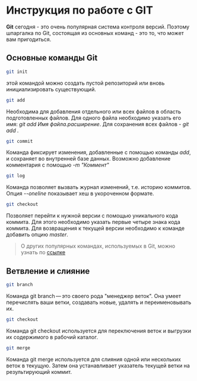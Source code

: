 # Инструкция по работе с GIT #

**Git** сегодня - это очень популярная система контроля версий. Поэтому шпаргалка по Git, состоящая из основных команд - это то, что может вам пригодиться.

## Основные команды Git

```sh
git init 
```
этой командой можно создать пустой репозиторий или вновь инициализировать существующий. 

```sh
git add 
```
Необходима для добавления отдельного или всех файлов в область подготовленных файлов. Для одного файла необходимо указать его имя: *git add Имя файла.расширение*. Для сохранения всех файлов - *git add .*

```sh
git commit 
```
Команда фиксирует изменения, добавленные с помощью команды *add*, и сохраняет во внутренней базе данных. Возможно добавление комментария с помощью *-m "Коммент"*

```sh
git log 
```
Команда позволяет вызвать журнал изменений, т.е. историю коммитов. Опция *--oneline* показывает хеш в укороченном формате.

```sh
git checkout
```
Позволяет перейти к нужной версии с помощью уникального кода коммита. Для этого необходимо указать первые четыре знака кода коммита. Для возвращения к текущей версии необходимо к команде добавить опцию *master*.

> О других популярных командах, используемых в Git, можно узнать по [ссылке](https://habr.com/ru/companies/ruvds/articles/599929/ "ссылка на хабр")


## Ветвление и слияние ##

```sh
git branch
```

Команда git branch — это своего рода "менеджер веток". Она умеет перечислять ваши ветки, создавать новые, удалять и переименовывать их.

```sh
git checkout
```

Команда git checkout используется для переключения веток и выгрузки их содержимого в рабочий каталог.

```sh
git merge
```

Команда git merge используется для слияния одной или нескольких веток в текущую. Затем она устанавливает указатель текущей ветки на результирующий коммит.